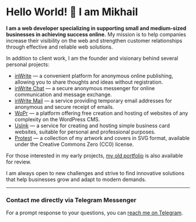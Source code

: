 # Hello World! 👋 I am Mikhail

**I am a web developer specializing in supporting small and medium-sized businesses in achieving success online.** My mission is to help companies increase their visibility on the web and strengthen customer relationships through effective and reliable web solutions.

In addition to client work, I am the founder and visionary behind several personal projects:

- [inWrite](https://inwrite.org/) — a convenient platform for anonymous online publishing, allowing you to share thoughts and ideas without registration.
- [inWrite Chat](https://inwrite.org/chat/) — a secure anonymous messenger for online communication and message exchange.
- [inWrite Mail](https://inwrite.github.io/mail/) — a service providing temporary email addresses for anonymous and secure receipt of emails.
- [WoPr](https://wopr.ru/) — a platform offering free creation and hosting of websites of any complexity on the WordPress CMS.
- [UsInk](https://usink.ru/) — a service for creating and hosting simple business card websites, suitable for personal and professional purposes.
- [Protest](https://inwrite.github.io/protest/) — a collection of my artwork and covers in SVG format, available under the Creative Commons Zero (CC0) license.

For those interested in my early projects, [my old portfolio](https://inwrite.github.io/xiv/) is also available for review.

I am always open to new challenges and strive to find innovative solutions that help businesses grow and adapt to modern demands.

---

### Contact me directly via Telegram Messenger
For a prompt response to your questions, you can [reach me on Telegram](https://t.me/incwrite).

